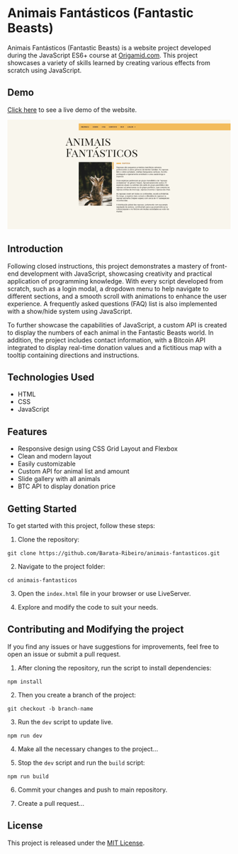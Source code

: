 # Animais Fantásticos (Fantastic Beasts)

Animais Fantásticos (Fantastic Beasts) is a website project developed during the JavaScript ES6+ course at [Origamid.com](https://www.origamid.com/). This project showcases a variety of skills learned by creating various effects from scratch using JavaScript.

## Demo

[Click here](https://barata-ribeiro.github.io/animais-fantasticos/) to see a live demo of the website.

![Animais Fantasticos](./img/screenshot.gif)

## Introduction

Following closed instructions, this project demonstrates a mastery of front-end development with JavaScript, showcasing creativity and practical application of programming knowledge. With every script developed from scratch, such as a login modal, a dropdown menu to help navigate to different sections, and a smooth scroll with animations to enhance the user experience. A frequently asked questions (FAQ) list is also implemented with a show/hide system using JavaScript.

To further showcase the capabilities of JavaScript, a custom API is created to display the numbers of each animal in the Fantastic Beasts world. In addition, the project includes contact information, with a Bitcoin API integrated to display real-time donation values and a fictitious map with a tooltip containing directions and instructions.

## Technologies Used

-   HTML
-   CSS
-   JavaScript

## Features

-   Responsive design using CSS Grid Layout and Flexbox
-   Clean and modern layout
-   Easily customizable
-   Custom API for animal list and amount
-   Slide gallery with all animals
-   BTC API to display donation price

## Getting Started

To get started with this project, follow these steps:

1. Clone the repository:

```
git clone https://github.com/Barata-Ribeiro/animais-fantasticos.git
```

2. Navigate to the project folder:

```
cd animais-fantasticos
```

3. Open the `index.html` file in your browser or use LiveServer.

4. Explore and modify the code to suit your needs.

## Contributing and Modifying the project

If you find any issues or have suggestions for improvements, feel free to open an issue or submit a pull request.

1. After cloning the repository, run the script to install dependencies:

```
npm install
```

2. Then you create a branch of the project:

```
git checkout -b branch-name
```

3. Run the `dev` script to update live.

```
npm run dev
```

4. Make all the necessary changes to the project...

5. Stop the `dev` script and run the `build` script:

```
npm run build
```

6. Commit your changes and push to main repository.

7. Create a pull request...

## License

This project is released under the [MIT License](LICENSE).
